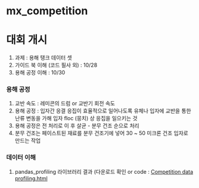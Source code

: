 # mx_competition  

# 대회 개시 
1. 과제 : 용해 탱크 데이터 셋  
2. 가이드 북 이해 (코드 필사 외) : 10/28     
3. 용해 공정 이해 : 10/30   


### 용해 공정  
1. 교반 속도 : 레미콘의 드럼 or 교반기 회전 속도  
2. 용해 공정 : 입자간 응결 응집이 효율적으로 일어나도록 유체나 입자에 교반을 통한 난류 변동을 가해 입자 floc (뭉치) 상 응집을 일으키는 것  
3. 용해 공정은 전 처리로 이 후 살균 - 분무 건조 순으로 처리  
4. 분무 건조는 페이스트된 재료를 분무 건조기에 넣어 30 ~ 50 미크론 건조 입자로 만드는 작업  

### 데이터 이해  
1. pandas_profiling 라이브러리 결과 (다운로드 확인 or code : [Competition data profiling.html](https://github.com/min0355/mx_competition/blob/main/code/Competition%20data%20profiling.html)   
